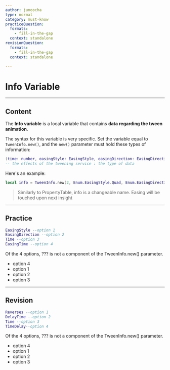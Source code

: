 ```yaml
---
author: junoocha
type: normal
category: must-know
practiceQuestion:
  formats:
    - fill-in-the-gap
  context: standalone
revisionQuestion:
  formats:
    - fill-in-the-gap
  context: standalone

---
```


# Info Variable

---

## Content
The **Info variable** is a local variable that contains **data regarding the tween animation**.

The syntax for this variable is very specific. Set the variable equal to `TweenInfo.new()`, and the `new()` parameter must hold these types of information: 

```lua
(time: number, easingStyle: EasingStyle, easingDirection: EasingDirection, repeatCount: number, reverses: boolean, delayTime: number)  
-- the effects of the tweening service : the type of data 
```
Here's an example:
```lua
local info = TweenInfo.new(2, Enum.EasingStyle.Quad, Enum.EasingDirection.Out, -1, true, 0)  
```
> Similarly to PropertyTable, info is a changeable name.
> Easing will be touched upon next insight

---

## Practice

```lua
EasingStyle --option 1
EasingDirection --option 2
Time --option 3
EasingTime --option 4
```
Of the 4 options, ??? is not a component of the TweenInfo.new() parameter.
- option 4
- option 1
- option 2
- option 3

---

## Revision

```lua
Reverses --option 1
DelayTime --option 2
Time --option 3
TimeDelay--option 4
```
Of the 4 options, ??? is not a component of the TweenInfo.new() parameter.
- option 4
- option 1
- option 2
- option 3